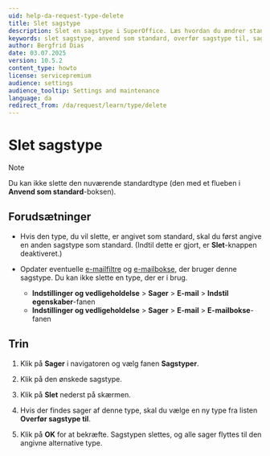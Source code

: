 ```yaml
---
uid: help-da-request-type-delete
title: Slet sagstype
description: Slet en sagstype i SuperOffice. Læs hvordan du ændrer standardtype og håndterer overførsel af sager ved sletning.
keywords: slet sagstype, anvend som standard, overfør sagstype til, sagstype, sag
author: Bergfrid Dias
date: 03.07.2025
version: 10.5.2
content_type: howto
license: servicepremium
audience: settings
audience_tooltip: Settings and maintenance
language: da
redirect_from: /da/request/learn/type/delete
---
```


# Slet sagstype

> [!NOTE]
> Du kan ikke slette den nuværende standardtype (den med et flueben i **Anvend som standard**-boksen).

## Forudsætninger

* Hvis den type, du vil slette, er angivet som standard, skal du først angive en anden sagstype som standard. (Indtil dette er gjort, er **Slet**-knappen deaktiveret.)

* Opdater eventuelle [e-mailfiltre][1] og [e-mailbokse][2], der bruger denne sagstype. Du kan ikke slette en type, der er i brug.

  * **Indstillinger og vedligeholdelse** > **Sager** > **E-mail** > **Indstil egenskaber**-fanen
  * **Indstillinger og vedligeholdelse** > **Sager** > **E-mail** > **E-mailbokse**-fanen

## Trin

1. Klik på **Sager** i navigatoren og vælg fanen **Sagstyper**.

1. Klik på den ønskede sagstype.

1. Klik på **Slet** nederst på skærmen.

1. Hvis der findes sager af denne type, skal du vælge en ny type fra listen **Overfør sagstype til**.

1. Klik på **OK** for at bekræfte. Sagstypen slettes, og alle sager flyttes til den angivne alternative type.

<!-- Referenced links -->
[1]: ../../../email/service/learn/email-filters/create-email-filter.md
[2]: ../../../email/service/learn/create-mailbox.md
